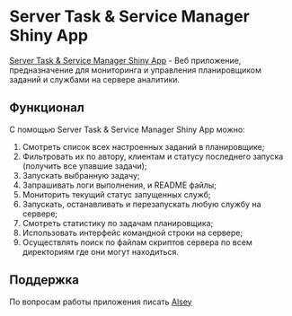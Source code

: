 # Server Task & Service Manager Shiny App

[Server Task & Service Manager Shiny App](http://94.130.22.47:3838/) - Веб приложение, предназначение для мониторинга и управления планировщиком заданий и службами на сервере аналитики.

## Функционал
С помощью Server Task & Service Manager Shiny App можно:

1. Смотреть список всех настроенных заданий в планировщике;
2. Фильтровать их по автору, клиентам и статусу последнего запуска (получить все упавшие задачи);
3. Запускать выбранную задачу;
4. Запрашивать логи выполнения, и README файлы;
4. Мониторить текущий статус запущенных служб;
5. Запускать, останавливать и перезапускать любую службу на сервере;
6. Смотреть статистику по задачам планировщика;
7. Использовать интерфейс командной строки на сервере;
8. Осуществлять поиск по файлам скриптов сервера по всем директориям где они могут находиться.

## Поддержка
По вопросам работы приложения писать [Alsey](https://t.me/AlexeySeleznev)
